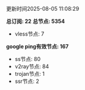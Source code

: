 更新时间2025-08-05 11:08:29

**总订阅: 22**
**总节点: 5354**
- vless节点: 7

**google ping有效节点: 167**
- ss节点: 80
- v2ray节点: 84
- trojan节点: 1
- ssr节点: 2
